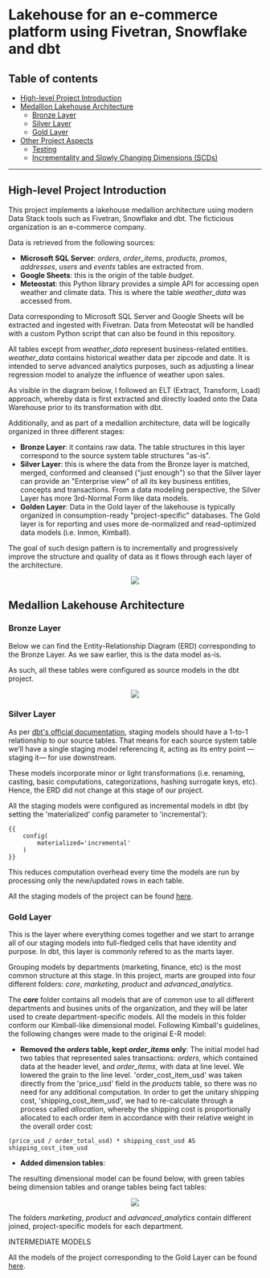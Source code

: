 # Lakehouse for an e-commerce platform using Fivetran, Snowflake and dbt

## Table of contents

* [High-level Project Introduction](https://github.com/demiguel122/ELT_Snowflake_dbt_e-commerce/edit/main/README.md#high-level-project-introduction)
* [Medallion Lakehouse Architecture](https://github.com/demiguel122/ELT_Snowflake_dbt_e-commerce/edit/main/README.md#medallion-lakehouse-architecture)
  * [Bronze Layer](https://github.com/demiguel122/ELT_Snowflake_dbt_e-commerce/edit/main/README.md#bronze-layer)
  * [Silver Layer](https://github.com/demiguel122/ELT_Snowflake_dbt_e-commerce/edit/main/README.md#silver-layer)
  * [Gold Layer](https://github.com/demiguel122/ELT_Snowflake_dbt_e-commerce/edit/main/README.md#gold-layer)
* [Other Project Aspects]()
  * [Testing]()
  * [Incrementality and Slowly Changing Dimensions (SCDs)]()
-------------------

## High-level Project Introduction

This project implements a lakehouse medallion architecture using modern Data Stack tools such as Fivetran, Snowflake and dbt. The ficticious organization is an e-commerce company.

Data is retrieved from the following sources:

- **Microsoft SQL Server**: _orders_, _order_items_, _products_, _promos_, _addresses_, _users_ and _events_ tables are extracted from. 
- **Google Sheets**: this is the origin of the table _budget_.
- **Meteostat**: this Python library provides a simple API for accessing open weather and climate data. This is where the table _weather_data_ was accessed from.

Data corresponding to Microsoft SQL Server and Google Sheets will be extracted and ingested with Fivetran. Data from Meteostat will be handled with a custom Python script that can also be found in this repository.

All tables except from _weather_data_ represent business-related entities. _weather_data_ contains historical weather data per zipcode and date. It is intended to serve advanced analytics purposes, such as adjusting a linear regression model to analyze the influence of weather upon sales.

As visible in the diagram below, I followed an ELT (Extract, Transform, Load) approach, whereby data is first extracted and directly loaded onto the Data Warehouse prior to its transformation with dbt. 

Additionally, and as part of a medallion architecture, data will be logically organized in three different stages: 
- **Bronze Layer**: it contains raw data. The table structures in this layer correspond to the source system table structures "as-is".
- **Silver Layer**: this is where the data from the Bronze layer is matched, merged, conformed and cleansed ("just enough") so that the Silver layer can provide an "Enterprise view" of all its key business entities, concepts and transactions. From a data modeling perspective, the Silver Layer has more 3rd-Normal Form like data models.
- **Golden Layer**: Data in the Gold layer of the lakehouse is typically organized in consumption-ready "project-specific" databases. The Gold layer is for reporting and uses more de-normalized and read-optimized data models (i.e. Inmon, Kimball).

The goal of such design pattern is to incrementally and progressively improve the structure and quality of data as it flows through each layer of the architecture.

<p align="center">
  <img src="https://github.com/demiguel122/ELT_Snowflake_dbt_e-commerce/assets/144360549/64eeb717-2349-44e6-91de-8ad2d68dbbc4.png">
</p>

## Medallion Lakehouse Architecture

### Bronze Layer

Below we can find the Entity-Relationship Diagram (ERD) corresponding to the Bronze Layer. As we saw earlier, this is the data model as-is.

As such, all these tables were configured as source models in the dbt project.

<p align="center">
  <img src="https://github.com/demiguel122/ELT_Snowflake_dbt_e-commerce/assets/144360549/1a3f9621-4613-4171-9883-0168dea25dd0.png">
</p>

### Silver Layer

As per [dbt's official documentation](https://docs.getdbt.com/best-practices/how-we-structure/2-staging), staging models should have a 1-to-1 relationship to our source tables. That means for each source system table we’ll have a single staging model referencing it, acting as its entry point —staging it— for use downstream.

These models incorporate minor or light transformations (i.e. renaming, casting, basic computations, categorizations, hashing surrogate keys, etc). Hence, the ERD did not change at this stage of our project.

All the staging models were configured as incremental models in dbt (by setting the 'materialized' config parameter to 'incremental'):
```
{{
    config(
        materialized='incremental'
    )
}}
```
This reduces computation overhead every time the models are run by processing only the new/updated rows in each table.

All the staging models of the project can be found [here](https://github.com/demiguel122/lakehouse_ELT_e-commerce/tree/main/models/staging).

### Gold Layer

This is the layer where everything comes together and we start to arrange all of our staging models into full-fledged cells that have identity and purpose. In dbt, this layer is commonly refered to as the marts layer. 

Grouping models by departments (marketing, finance, etc) is the most common structure at this stage. In this project, marts are grouped into four different folders: _core_, _marketing_, _product_ and _advanced_analytics_.

The **_core_** folder contains all models that are of common use to all different departments and busines units of the organization, and they will be later used to create department-specific models. All the models in this folder conform our Kimball-like dimensional model. Following Kimball's guidelines, the following changes were made to the original E-R model:

- **Removed the _orders_ table, kept _order_items_ only**: The initial model had two tables that represented sales transactions: _orders_, which contained data at the header level, and _order_items_, with data at line level. We lowered the grain to the line level. 'order_cost_item_usd' was taken directly from the 'price_usd' field in the _products_ table, so there was no need for any additional computation. In order to get the unitary shipping cost, 'shipping_cost_item_usd', we had to re-calculate through a process called _allocation_, whereby the shipping cost is proportionally allocated to each order item in accordance with their relative weight in the overall order cost:
```
(price_usd / order_total_usd) * shipping_cost_usd AS shipping_cost_item_usd
```
- **Added dimension tables**:

The resulting dimensional model can be found below, with green tables being dimension tables and orange tables being fact tables:

<p align="center">
  <img src="https://github.com/demiguel122/lakehouse_ELT_e-commerce/assets/144360549/5f18bf14-a05e-476b-9832-4e4dd047878c.png">
</p>

The folders _marketing_, _product_ and _advanced_analytics_ contain different joined, project-specific models for each department.

INTERMEDIATE MODELS

All the models of the project corresponding to the Gold Layer can be found [here](https://github.com/demiguel122/lakehouse_ELT_e-commerce/tree/main/models/marts).

